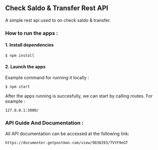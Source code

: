## Check Saldo & Transfer Rest API
A simple rest api used to on check saldo & transfer. 

### How to run the apps :
#### 1. Install dependencies
```
$ npm install
```

#### 2. Launch the apps
Example command for running it locally :
```
$ npm start
```
After the apps running is succesfully, we can start by calling routes. For example :
```
127.0.0.1:3000/
```

### API Guide And Documentation :
All API documentation can be accessed at the following link:
```
https://documenter.getpostman.com/view/9038393/TVYF9eGT
```
